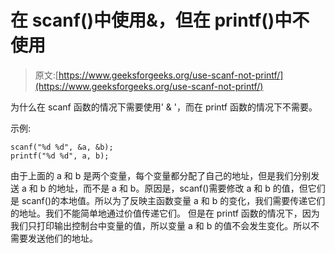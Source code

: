 # 在 scanf()中使用&，但在 printf()中不使用

> 原文:[https://www.geeksforgeeks.org/use-scanf-not-printf/](https://www.geeksforgeeks.org/use-scanf-not-printf/)

为什么在 scanf 函数的情况下需要使用' & '，而在 printf 函数的情况下不需要。

示例:

```
scanf("%d %d", &a, &b);
printf("%d %d", a, b);

```

由于上面的 a 和 b 是两个变量，每个变量都分配了自己的地址，但是我们分别发送 a 和 b 的地址，而不是 a 和 b。原因是，scanf()需要修改 a 和 b 的值，但它们是 scanf()的本地值。所以为了反映主函数变量 a 和 b 的变化，我们需要传递它们的地址。我们不能简单地通过价值传递它们。
但是在 printf 函数的情况下，因为我们只打印输出控制台中变量的值，所以变量 a 和 b 的值不会发生变化。所以不需要发送他们的地址。